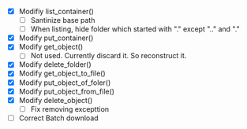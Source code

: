 - [x] Modifiy list_container()
    - [ ] Santinize base path
    - [ ] When listing, hide folder which started with "." except ".." and "."
- [x] Modify put_container()
- [x] Modify get_object()
    - [ ] Not used. Currently discard it. So reconstruct it.
- [x] Modify delete_folder()
- [x] Modify get_object_to_file()
- [x] Modify put_object_of_foler()
- [x] Modify put_object_from_file()
- [x] Modify delete_object()
    - [ ] Fix removing excepttion
- [ ] Correct Batch download
